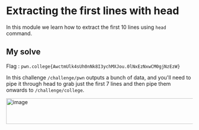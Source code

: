 # Extracting the first lines with head

In this module we learn how to extract the first 10 lines using `head` command.

## My solve

Flag : `pwn.college{AwctmUlk4sUh0nNk8I3ychMXJou.0lNxEzNxwCM0gjNzEzW}`

In this challenge `/challenge/pwn` outputs a bunch of data, and you'll need to pipe it through head to grab just the first 7 lines and then pipe them onwards to `/challenge/college`.

<img width="818" height="70" alt="image" src="https://github.com/user-attachments/assets/5640befc-dccc-4e94-910f-1dbbaf7b1c53" />
